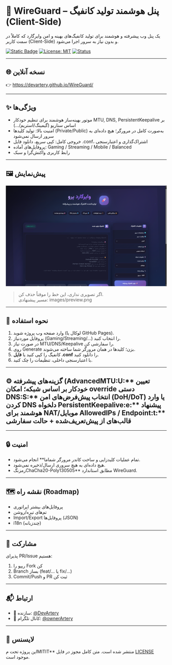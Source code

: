 # 🚀 WireGuard – پنل هوشمند تولید کانفیگ (Client-Side)

یک پنل وب پیشرفته و هوشمند برای تولید کانفیگ‌های بهینه و امن وایرگارد که کاملاً در سمت کاربر (Client-Side) و بدون نیاز به سرور اجرا می‌شود.

[![Static Badge](https://img.shields.io/badge/WireGuard-Client--Side-blue)]()
[![License: MIT](https://img.shields.io/badge/License-MIT-green.svg)](./LICENSE)
[![Status](https://img.shields.io/badge/Status-Active-success)]()

---

## 🌐 نسخه آنلاین
👉 https://devartery.github.io/WireGuard/

---

## ✨ ویژگی‌ها
- موتور بهینه‌ساز هوشمند برای تنظیم خودکار MTU, DNS, PersistentKeepalive بر اساس سناریو (گیمینگ/استریم/…)
- امنیت بالا: تولید کلیدها (Private/Public) به‌صورت کامل در مرورگر؛ هیچ داده‌ای به سرور ارسال نمی‌شود
- خروجی کامل: کپی سریع، دانلود فایل .conf، اشتراک‌گذاری و اعتبارسنجی
- پروفایل‌های آماده: Gaming / Streaming / Mobile / Balanced
- رابط کاربری واکنش‌گرا و سبک

---

## 🖼 پیش‌نمایش
![WireGuard Screenshot](./images/preview.png)

> اگر تصویری نداری، این خط را موقتاً حذف کن.  
> مسیر پیشنهادی: images/preview.png

---

## 📌 نحوه استفاده
1. وارد صفحه وب پروژه شوید (لوکال یا GitHub Pages).  
2. پروفایل موردنیاز (Gaming/Streaming/…) را انتخاب کنید.  
3. در صورت نیاز MTU/DNS/Keepalive را سفارشی کن.  
4. روی Generate بزن؛ کلیدها در همان مرورگر شما ساخته می‌شوند.  
5. کانفیگ را کپی کنید یا **فایل .conf** را دانلود کنید.  
6. با اعتبارسنجی داخلی، تنظیمات را چک کنید.

---

## ⚙️ گزینه‌های پیشرفته (AdvancedMTU:U:** تعیین خودکار بر اساس شبکه؛ امکان override دستی DNS:S:** انتخاب پیش‌فرض‌های امن (DoH/DoT) یا وارد کردن DNS دلخواه PersistentKeepalive:e:** پیشنهاد هوشمند برای NAT/موبایل AllowedIPs / Endpoint:t:** قالب‌های از پیش‌تعریف‌شده + حالت سفارشی

---

## 🔒 امنیت
- تمام عملیات کلیدزایی و ساخت کاندر مرورگر شماما** انجام می‌شود.  
- هیچ داده‌ای به هیچ سروری ارسال/ذخیره نمی‌شود.  
- رمزنگChaCha20-Poly130505** مطابق استاندارد WireGuard.

---

## 🗺 نقشه راه (Roadmap)
- پروفایل‌های بیشتر اپراتوری  
- تم‌های تیره/روشن  
- Import/Export پروفایل‌ها (JSON)  
- i18n (چندزبانه)

---

## 🤝 مشارکت
پذیرای PR/Issue هستیم:
1. ریپو را Fork کن
2. Branch بساز (feat/... یا fix/...)
3. Commit/Push و PR ثبت کن

---

## 📬 ارتباط
- 👤 سازنده: [@DevArtery](https://t.me/DevArtery)  
- 📢 کانال تلگرام: [@ownerArtery](https://t.me/ownerArtery)

---

## 📄 لایسنس
این پروژه تحت مMITIT** منتشر شده است. متن کامل مجوز در فایل [LICENSE](./LICENSE) موجود است.
